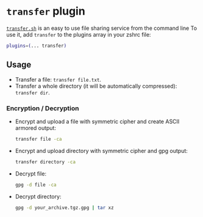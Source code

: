 # `transfer` plugin
[`transfer.sh`](https://transfer.sh) is an easy to use file sharing service from the command line
To use it, add `transfer` to the plugins array in your zshrc file:
```zsh
plugins=(... transfer)
```
## Usage
- Transfer a file: `transfer file.txt`.
- Transfer a whole directory (it will be automatically compressed): `transfer dir`.
### Encryption / Decryption
- Encrypt and upload a file with symmetric cipher and create ASCII armored output:
  ```zsh
  transfer file -ca
  ```
- Encrypt and upload directory with symmetric cipher and gpg output:
  ```zsh
  transfer directory -ca
  ```
- Decrypt file:
  ```zsh
  gpg -d file -ca
  ```
- Decrypt directory:
  ```zsh
  gpg -d your_archive.tgz.gpg | tar xz
  ```

